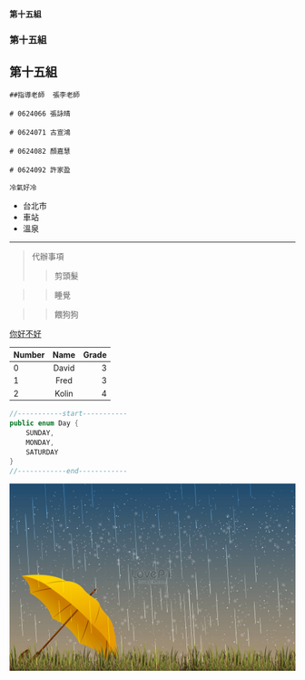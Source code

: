 #### 第十五組

### 第十五組

## 第十五組
```
##指導老師  張李老師

# 0624066 張詠晴

# 0624071 古宣鴻

# 0624082 顏嘉慧

# 0624092 許家盈

```

`冷氣好冷` 

+ 台北市
+ 車站
+ 溫泉

***
>代辦事項
>>剪頭髮

>>睡覺

>>餵狗狗

[你好不好](https://www.youtube.com/watch?v=wSBXfzgqHtE)

|Number|Name|Grade|
|:------|:-----:|------:|
|0|David|3|
|1|Fred|3|
|2|Kolin|4|
```JAVA
//-----------start-----------
public enum Day {
    SUNDAY,
    MONDAY,
    SATURDAY
}
//------------end------------
```
[![Rainy](Rain.jpg)](https://www.youtube.com/watch?v=gvrg6e7riP8)

